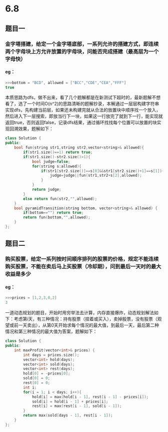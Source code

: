 # 6.8
## 题目一
### 金字塔搭建，给定一个金字塔底部，一系列允许的搭建方式，即连续两个字母块上方允许放置的字母块，问能否完成搭建（最高层为一个字母快）
#### eg：
```c++
>>>bottom = "BCD", allowed = ["BCC","CDE","CEA","FFF"]
true
```
本质思路为dfs，做不出来，看了几个题解都是在新测试下超时的，最新题解不想看了，选了一个时间O(n^2)的思路清晰的题解抄录，本解通过一层层构建字符串实现dfs，先构建当前层，如果还未构建完就从合法的放置块中顺序找一个放入，然后进入下一层搜索，即放当行下一块，如果这一行放完了就到下一行，能实现就返回true，否则返回false，记录dfs结果，通过循环找找每个位置可以放置的块实现回溯效果，题解如下：
```c++
class Solution {
public:
    bool fun(string str1,string str2,vector<string>& allowed){
        if(str1.size()==1) return true;
        if(str1.size()-str2.size()>1){
            bool judge=false;
            for(string s:allowed){
                if(str1[str2.size()]==s[0]&&str1[str2.size()+1]==s[1]){
                    judge=judge||fun(str1,str2+s[2],allowed);
                }
            }
            return judge;
        }
        else return fun(str2,"",allowed);
    }
    bool pyramidTransition(string bottom, vector<string>& allowed) {
        if(bottom=="") return true;
        return fun(bottom,"",allowed);
    }
};
```
## 题目二
### 购买股票，给定一系列按时间顺序排列的股票的价格，规定不能连续购买股票，不能在卖后马上买股票（冷却期），问到最后一天时的最大收益是多少
#### eg：
```c++
>>>prices = [1,2,3,0,2]
3
```
一道动态规划的题目，开始时用穷举法去计算，内存直接爆炸，动态规划解法如下：考虑第i天，有三种情况：持有股票（捏着或买入），卖掉股票，没有股票（观望或前一天卖出），从第0天开始求每个情况的最大值，到最后一天，最后第二种情况和第三种情况的最大值为答案，题解如下：
```c++
class Solution {
public:
    int maxProfit(vector<int>& prices) {
        int days = prices.size();
        vector<int> hold(days);
        vector<int> sold(days);
        vector<int> rest(days);
        hold[0] = -prices[0];
        sold[0] = 0;
        rest[0] = 0;
        int i;
        for(i = 1; i < days; i++){
            hold[i] = max(hold[i - 1], rest[i - 1] - prices[i]);
            sold[i] = hold[i - 1] + prices[i];
            rest[i] = max(rest[i - 1], sold[i - 1]);
        }
        return max(sold[days - 1], rest[i - 1]);
    }
};
```


<!--stackedit_data:
eyJoaXN0b3J5IjpbLTE3MDIzNTE2MzAsOTc3OTk2MjE4XX0=
-->